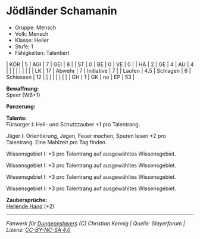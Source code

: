 # Jödländer Schamanin  
- Gruppe: Mensch  
- Volk: Mensch  
- Klasse: Heiler  
- Stufe: 1  
- Fähigkeiten: Talentiert  


| KÖR    | 5   | AGI      | 7  | GEI        | 8  |
| ST     | 0   | BE       | 0  | VE         | 0  |
| HÄ     | 2   | GE       | 4  | AU         | 4  |
|        |     |          |    |            |    |
| LK     | 17  | Abwehr   | 7  | Initiative | 7  |
| Laufen | 4.5 | Schlagen | 6  | Schiessen  | 12 |
|        |     |          |    |            |    |
| GH     | 1   | GK       | no | EP         | 53 |


**Bewaffnung:**  
Speer (WB+1)

**Panzerung:**  


**Talente:**  
Fürsorger I: Heil- und Schutzzauber +1 pro Talentrang.

Jäger I: Orientierung, Jagen, Feuer machen, Spuren lesen +2 pro Talentrang. Eine Mahlzeit pro Tag finden.

Wissensgebiet I: +3 pro Talentrang auf ausgewähltes Wissensgebiet.

Wissensgebiet I: +3 pro Talentrang auf ausgewähltes Wissensgebiet.

Wissensgebiet I: +3 pro Talentrang auf ausgewähltes Wissensgebiet.

Wissensgebiet I: +3 pro Talentrang auf ausgewähltes Wissensgebiet.


**Zaubersprüche:**  
[Heilende Hand](/grw/zauber/heilende-hand.md) (+2)




___
*Fanwerk für [Dungeonslayers](https://www.dungeonslayers.net/) (C) Christian Kennig | Quelle: Slayerforum | Lizenz: [CC-BY-NC-SA 4.0](https://creativecommons.org/licenses/by-nc-sa/4.0/deed.de)*